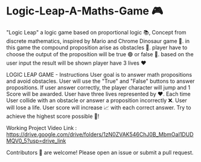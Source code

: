 # Logic-Leap-A-Maths-Game 🎮
"Logic Leap" a logic game based on proportional logic 📚, Concept from discrete mathematics, inspired by Mario and Chrome Dinosaur game 🦖. in this game the compound proposition arise as obstacles 🧱. player have to choose the output of the proposition will be true 🟢 or false 🔴. based on the user input the result will be shown player have 3 lives ❤️

LOGIC LEAP GAME - Instructions User goal is to answer math propositions and avoid obstacles. User will use the "True" and "False" buttons to answer propositions. If user answer correctly, the player character will jump and 1 Score will be awarded. User have three lives represented by ❤️. Each time User collide with an obstacle or answer a proposition incorrectly ❌. User will lose a life. User score will increase 📈 with each correct answer. Try to achieve the highest score possible 🎯!


Working Project Video Link : https://drive.google.com/drive/folders/1zN0ZVAK546ChJ0B_MbmOaI1DUDMQV0_5?usp=drive_link

Contributors 🤝 are welcome! Please open an issue or submit a pull request.
